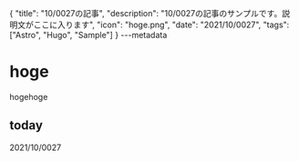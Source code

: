 {
  "title": "10/0027の記事",
  "description": "10/0027の記事のサンプルです。説明文がここに入ります",
  "icon": "hoge.png",
  "date": "2021/10/0027",
  "tags": ["Astro", "Hugo", "Sample"]
}
---metadata

# hoge
hogehoge

## today
2021/10/0027